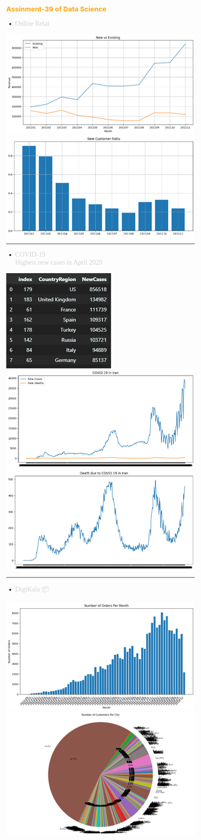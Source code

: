 <p style="color: orange; font-weight: bold; font-size: 18px">Assinment-39 of Data Science</p>

- <p style="color: lightgray; font-size: 18px; font-family: Tahoma">Online Retai</p>
![](data/new-customer-vs-existing.png)
![](data/new-customer-ratio.png)

---
- <p style="color: lightgray; font-size: 18px; font-family: Tahoma">COVID-19 🦠 <br/>Highest new cases in April 2020</p>

![](data/8-Countries.JPG)
![](data/newCases-vs-newDeads.png)
![](data/Daily-Deaths.png)

---
- <p style="color: lightgray; font-size: 18px; font-family: Tahoma">DigiKala 📦</p>

![](data/Number-of-Orders-Per-Month.png)
![](data/Number-of-Customers-Per-City.png)
